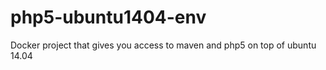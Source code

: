 # php5-ubuntu1404-env
Docker project that gives you access to maven and php5 on top of ubuntu 14.04
